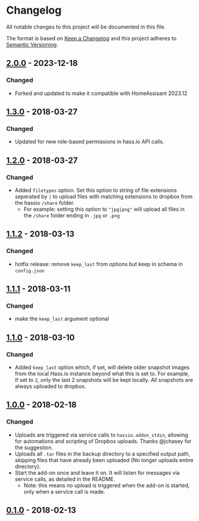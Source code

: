 # Changelog
All notable changes to this project will be documented in this file.

The format is based on [Keep a Changelog](http://keepachangelog.com/en/1.0.0/)
and this project adheres to [Semantic Versioning](http://semver.org/spec/v2.0.0.html).

## [2.0.0](https://github.com/peterlindeman/homeassistant-dropbox-sync/releases/tag/v2.0.0) - 2023-12-18
### Changed
- Forked and updated to make it compatible with HomeAssisant 2023.12

## [1.3.0](https://github.com/danielwelch/hassio-dropbox-sync/releases/tag/v1.1.2) - 2018-03-27
### Changed
- Updated for new role-based permissions in hass.io API calls.
## [1.2.0](https://github.com/danielwelch/hassio-dropbox-sync/releases/tag/v1.1.2) - 2018-03-27
### Changed
- Added `filetypes` option. Set this option to string of file extensions seperated by `|` to upload files with matching extensions to dropbox from the hassio `/share` folder.
    - For example: setting this option to `"jpg|png"` will upload all files in the `/share` folder ending in `.jpg` or `.png`

## [1.1.2](https://github.com/danielwelch/hassio-dropbox-sync/releases/tag/v1.1.2) - 2018-03-13
### Changed
- hotfix release: remove `keep_last` from options but keep in schema in `config.json`

## [1.1.1](https://github.com/danielwelch/hassio-dropbox-sync/releases/tag/v1.1.1) - 2018-03-11
### Changed
- make the `keep_last` argument optional

## [1.1.0](https://github.com/danielwelch/hassio-dropbox-sync/releases/tag/v1.1.0) - 2018-03-10
### Changed
- Added `keep_last` option which, if set, will delete older snapshot images from the local Hass.io instance beyond what this is set to. For example, if set to `2`, only the last 2 snapshots will be kept locally. All snapshots are always uploaded to dropbox.

## [1.0.0](https://github.com/danielwelch/hassio-dropbox-sync/releases/tag/v1.0.0) - 2018-02-18
### Changed
- Uploads are triggered via service calls to `hassio.addon_stdin`, allowing for automations and scripting of Dropbox uploads. Thanks @jchasey for the suggestion.
- Uploads all `.tar` files in the backup directory to a specified output path, skipping files that have already been uploaded (No longer uploads entire directory).
- Start the add-on once and leave it on. It will listen for messages via service calls, as detailed in the README.
  - Note: this means no upload is triggered when the add-on is started, only when a service call is made.

## [0.1.0](https://github.com/danielwelch/hassio-dropbox-sync/releases/tag/0.1.0) - 2018-02-13
